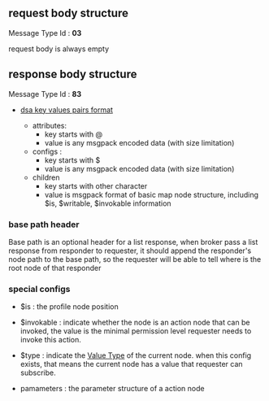 ## request body structure

Message Type Id : **03**

request body is always empty

## response body structure

Message Type Id : **83**

* [dsa key values pairs format](https://github.com/dsa-2/docs/wiki/DSA-Binary-Encoding#key-value-pairs-encoding)

  * attributes: 
     * key starts with @
     * value is any msgpack encoded data (with size limitation)
  * configs : 
     * key starts with $
     * value is any msgpack encoded data (with size limitation)
  * children
     * key starts with other character
     * value is msgpack format of basic map node structure, including $is, $writable, $invokable information

### base path header

Base path is an optional header for a list response, when broker pass a list response from responder to requester, it should append the responder's node path to the base path, so the requester will be able to tell where is the root node of that responder


### special configs

* $is : the profile node position
* $invokable : indicate whether the node is an action node that can be invoked, the value is the minimal permission level requester needs to invoke this action.
* $type : indicate the [Value Type](Value-Types) of the current node. when this config exists, that means the current node has a value that requester can subscribe.


* pamameters : the parameter structure of a action node



